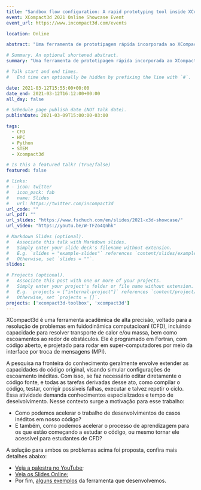 ```yaml
---
title: "Sandbox flow configuration: A rapid prototyping tool inside XCompact3d"
event: XCompact3d 2021 Online Showcase Event
event_url: https://www.incompact3d.com/events

location: Online

abstract: "Uma ferramenta de prototipagem rápida incorporada ao XCompact3d, um código acadêmico para fluidodinâmica computacional. Isso visa aumentar a capacidade de trabalho dos desenvolvedores do código, ao mesmo tempo em que cria um ambiente mais amigável para estudantes em CDF."

# Summary. An optional shortened abstract.
summary: "Uma ferramenta de prototipagem rápida incorporada ao XCompact3d, um código acadêmico para fluidodinâmica computacional. Isso visa aumentar a capacidade de trabalho dos desenvolvedores do código, ao mesmo tempo em que cria um ambiente mais amigável para estudantes em CDF."

# Talk start and end times.
#   End time can optionally be hidden by prefixing the line with `#`.

date: 2021-03-12T15:55:00+00:00
date_end: 2021-03-12T16:12:00+00:00
all_day: false

# Schedule page publish date (NOT talk date).
publishDate: 2021-03-09T15:00:00-03:00

tags:
  - CFD
  - HPC
  - Python
  - STEM
  - Xcompact3d

# Is this a featured talk? (true/false)
featured: false

# links:
# - icon: twitter
#   icon_pack: fab
#   name: Slides
#   url: https://twitter.com/incompact3d
url_code: ""
url_pdf: ""
url_slides: "https://www.fschuch.com/en/slides/2021-x3d-showcase/"
url_video: "https://youtu.be/W-TFZo4Qnhk"

# Markdown Slides (optional).
#   Associate this talk with Markdown slides.
#   Simply enter your slide deck's filename without extension.
#   E.g. `slides = "example-slides"` references `content/slides/example-slides.md`.
#   Otherwise, set `slides = ""`.
slides:

# Projects (optional).
#   Associate this post with one or more of your projects.
#   Simply enter your project's folder or file name without extension.
#   E.g. `projects = ["internal-project"]` references `content/project/deep-learning/index.md`.
#   Otherwise, set `projects = []`.
projects: ['xcompact3d-toolbox', 'xcompact3d']
---
```


XCompact3d é uma ferramenta acadêmica de alta precisão, voltado para a resolução de problemas em fuidodinâmica computacioanl (CFD), incluindo capacidade para resolver transporte de calor e/ou massa, bem como escoamentos ao redor de obstáculos. Ele é programado em Fortran, com código aberto, e projetado para rodar em super-computadores por meio da interface por troca de mensagens (MPI).

A pesquisa na fronteira do conhecimento geralmente envolve extender as capacidades do código original, visando simular configurações de escoamento inéditas. Com isso, se faz necessário editar diretamente o código fonte, e todas as tarefas derivadas desse ato, como compilar o código, testar, corrigir possiveis falhas, executar e talvez repetir o ciclo. Essa atividade demanda conhecimentos especializados e tempo de deselvolvimento. Nesse contexto surge a motivação para esse trabalho:

- Como podemos acelerar o trabalho de desenvolvimentos de casos inéditos em nosso código?
- E também, como podemos acelerar o processo de aprendizagem para os que estão começando a estudar o código, ou mesmo tornar ele acessível para estudantes de CFD?

A solução para ambos os problemas acima foi proposta, confira mais detalhes abaixo:

- [Veja a palestra no YouTube](https://youtu.be/W-TFZo4Qnhk);
- [Veja os Slides Online](https://www.fschuch.com/en/slides/2021-x3d-showcase/);
- Por fim, [alguns exemplos](https://xcompact3d-toolbox.readthedocs.io/en/latest/tutorial.html#sandbox-examples) da ferramenta que desenvolvemos.